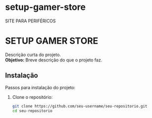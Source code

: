 # setup-gamer-store
SITE PARA PERIFÉRICOS 

# SETUP GAMER STORE

Descrição curta do projeto.  
**Objetivo:** Breve descrição do que o projeto faz.

## Instalação

Passos para instalação do projeto:

1. Clone o repositório:
   ```bash
   git clone https://github.com/seu-username/seu-repositorio.git
   cd seu-repositorio
